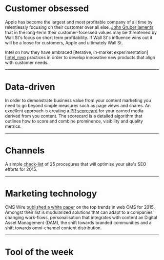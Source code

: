 # Customer obsessed

Apple has become the largest and most profitable company of all time by relentlessly focusing on their customer over all else. [John Gruber laments][apple_cf] that in the long-term their customer-focessed values may be threatened by Wall St's focus on short term profitability. If Wall St's influence wins out it will be a loose for customers, Apple and ultimately Wall St.

Intel on how they have embraced [iterative, in-market experimentation][[intel_mvp] practices in order to develop innovative new products that align with customer needs.

[apple_cf]:(http://daringfireball.net/2015/05/apples_customer_first_strategy/?utm_source=heuro.net&utm_medium=email)
[intel_mvp]:(http://blogs.intel.com/new-business/2015/03/09/power-validated-learning-pt1/?utm_source=heuro.net&utm_medium=email)

***

# Data-driven

In order to demonstrate business value from your content marketing you need to go beyond simple measures such as page views and shares. An excellent approach is creating a [PR scorecard][pr-scorecard] for your earned media derived from you content. The scorecard is a detailed algorithm that outlines how to score and combine prominence, visibility and quality metrics.

[pr-scorecard]:(http://contently.com/strategist/2015/05/08/how-to-create-a-pr-scorecard-for-your-earned-media-and-content-marketing/?utm_source=heuro.net&utm_medium=email)

***

# Channels

A simple [check-list][seo-checklist] of 25 procedures that will optimise your site's SEO efforts for 2015.

[seo-checklist]:(http://onlinemarketinginct.com/2015/05/09/seo-checklist-2015/?utm_source=heuro.net&utm_medium=email)

***

# Marketing technology

CMS Wire [published a white paper][cms-trends] on the top trends in web CMS for 2015. Amongst their list is modularized solutions that can adapt to a companies' changing work-flows, personalisation that integrates with content an Digital Asset Management (DAM), the shift towards branded communities and a shift towards omni-channel content distribution.

[cms-trends]:(http://www-cmswire.simplermedia.com/rs/simplermediagroup/images/DNN-White-Paper-Top-Trends-in-Web-CMS-for-2015.pdf/?utm_source=heuro.net&utm_medium=email)

***

# Tool of the week